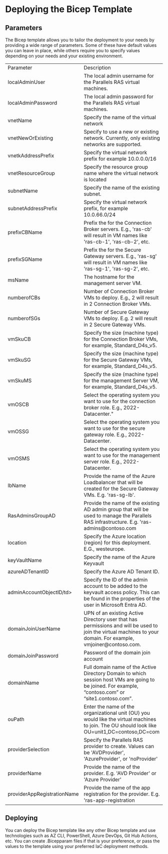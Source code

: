 # Deploying the Bicep Template

## Parameters
The Bicep template allows you to tailor the deployment to your needs by providing a wide range of parameters. Some of these have default values you can leave in place, while others require you to specify values depending on your needs and your existing environment.

<table>
    </tr>
    <td>Parameter</td>
    <td>Description</td>
  </tr>
  <tr>
    <td>localAdminUser</td>
    <td>The local admin username for the Parallels RAS virtual machines.</td>
  </tr>
    <td>localAdminPassword</td>
    <td>The local admin password for the Parallels RAS virtual machines.</td>
  </tr>
    </tr>
    <td>vnetName</td>
    <td>Specify the name of the virtual network</td>
  </tr>
    </tr>
    <td>vnetNewOrExisting</td>
    <td>Specify to use a new or existing network. Currently, only existing networks are supported.</td>
  </tr>
    </tr>
    <td>vnetkAddressPrefix</td>
    <td>Specify the virtual network prefix for example 10.0.0.0/16</td>
  </tr>
    </tr>
    <td>vnetResourceGroup</td>
    <td>Specify the resource group name where the virtual network is located</td>
  </tr>
    </tr>
    <td>subnetName</td>
    <td>Specify the name of the existing subnet.</td>
  </tr>
    </tr>
    <td>subnetAddressPrefix</td>
    <td>Specify the virtual network prefix, for example 10.0.66.0/24</td>
  </tr>
    </tr>
    <td>prefixCBName</td>
    <td>Prefix the for the Connection Broker servers. E.g., 'ras-cb' will result in VM names like 'ras-cb-1', 'ras-cb-2', etc.</td>
  </tr>
    </tr>
    <td>prefixSGName</td>
    <td>Prefix the for the Secure Gateway servers. E.g., 'ras-sg' will result in VM names like 'ras-sg-1', 'ras-sg-2', etc.</td>
  </tr>
    </tr>
    <td>msName</td>
    <td>The hostname for the management server VM.</td>
  </tr>
    </tr>
    <td>numberofCBs</td>
    <td>Number of Connection Broker VMs to deploy. E.g., 2 will result in 2 Connection Broker VMs.</td>
  </tr>
    </tr>
    <td>numberofSGs</td>
    <td>Number of Secure Gateway VMs to deploy. E.g. 2 will result in 2 Secure Gateway VMs.</td>
  </tr>
    </tr>
    <td>vmSkuCB</td>
    <td>Specify the size (machine type) for the Connection Broker VMs, for example, Standard_D4s_v5.</td>
  </tr>
    </tr>
    <td>vmSkuSG</td>
    <td>Specify the size (machine type) for the Secure Gateway VMs, for example, Standard_D4s_v5.</td>
  </tr>
    </tr>
    <td>vmSkuMS</td>
    <td>Specify the size (machine type) for the management Server VM, for example, Standard_D4s_v5.</td>
  </tr>
    </tr>
    <td>vmOSCB</td>
    <td>Select the operating system you want to use for the connection broker role. E.g., 2022-Datacenter."</td>
  </tr>
    </tr>
    <td>vmOSSG</td>
    <td>Select the operating system you want to use for the secure gateway role. E.g., 2022-Datacenter.</td>
  </tr>
    </tr>
    <td>vmOSMS</td>
    <td>Select the operating system you want to use for the management server role. E.g., 2022-Datacenter.</td>
  </tr>
    </tr>
    <td>lbName</td>
    <td>Provide the name of the Azure Loadbalancer that will be created for the Secure Gateway VMs. E.g. 'ras-sg-lb'.</td>
  </tr>
    </tr>
    <td>RasAdminsGroupAD</td>
    <td>Provide the name of the existing AD admin group that will be used to manage the Parallels RAS infrastructure. E.g. 'ras-admins@contoso.com</td>
  </tr>
    </tr>
    <td>location</td>
    <td>Specify the Azure location (region) for this deployment. E.G., westeurope.</td>
  </tr>
    </tr>
    <td>keyVaultName</td>
    <td>Specify the name of the Azure Keyvault</td>
  </tr>
    </tr>
    <td>azureADTenantID</td>
    <td>Specify the Azure AD Tenant ID.</td>
  </tr>
    </tr>
    <td>adminAccountObjectID/td>
    <td>Specify the ID of the admin account to be added to the keyvault access policy. This can be found in the properties of the user in Microsoft Entra AD.</td>
  </tr>
    </tr>
    <td>domainJoinUserName</td>
    <td>UPN of an existing Active Directory user that has permissions and will be used to join the virtual machines to your domain. For example, vmjoiner@contoso.com.</td>
  </tr>
    </tr>
    <td>domainJoinPassword</td>
    <td>Password of the domain join account</td>
  </tr>
    </tr>
    <td>domainName</td>
    <td>Full domain name of the Active Directory Domain to which session host VMs are going to be joined. For example, “contoso.com” or “site1.contoso.com”.</td>
  </tr>
    </tr>
    <td>ouPath</td>
    <td>Enter the name of the organizational unit (OU) you would like the virtual machines to join. The OU should look like OU=unit1,DC=contoso,DC=com</td>
    </tr>
    <td>providerSelection</td>
    <td>Specify the Parallels RAS provider to create. Values can be 'AVDProvider', 'AzureProvider', or 'noProvider'</td>
  </tr>
    </tr>
    <td>providerName</td>
    <td>Provide the name of the provider. E.g. 'AVD Provider' or 'Azure Provider'</td>
  </tr>
    </tr>
    <td>providerAppRegistrationName</td>
    <td>Provide the name of the app registration for the provider. E.g. 'ras-app-registration</td>
</table>

## Deploying

You can deploy the Bicep template like any other Bicep template and use technologies such as AZ CLI, PowerShell, Azure DevOps, Git Hub Actions, etc. You can create .Bicepparam files if that is your preference, or pass the values to the template using your preferred IaC deployment methods.


